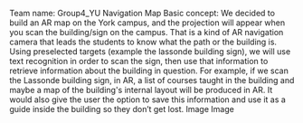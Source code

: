 ﻿Team name: Group4_YU Navigation Map
Basic concept:
             We decided to build an AR map on the York campus, and the projection will appear when you scan the building/sign on the campus. That is a kind of AR navigation camera that leads the students to know what the path or the building is. Using preselected targets (example the lassonde building sign), we will use text recognition in order to scan the sign, then use that information to retrieve information about the building in question. For example, if we scan the Lassonde building sign, in AR, a list of courses taught in the building and maybe a map of the building's internal layout will be produced in AR. It would also give the user the option to save this information and use it as a guide inside the building so they don’t get lost. 
 Image 
 Image 





